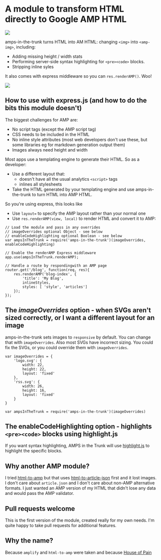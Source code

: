 # A module to transform HTML directly to Google AMP HTML

<img src="https://travis-ci.org/mikemaccana/amps-in-the-trunk.svg?branch=master"/>

amps-in-the-trunk turns HTML into AM HTML: changing `<img>` into `<amp-img>`, including:

 - Adding missing height / width stats
 - Performing server-side syntax highlighting for `<pre><code>` blocks.
 - Stripping inline syles

It also comes with express middleware so you can `res.renderAMP()`. Woo!

<img src="https://circleci.com/gh/mikemaccana/amps-in-the-trunk.svg?&style=shield&circle-token=8edd090fbaec0dd6d5d9345145f7c890b4bf56f0"/>

## How to use with express.js (and how to do the bits this module doesn't)

The biggest challenges for AMP are:

 - No script tags (except the AMP script tag)
 - CSS needs to be included in the HTML
 - No inline style attributes (most web developers don't use these, but some libraries eg for markdown generation output them)
 - Images always need height and width

Most apps use a templating engine to generate their HTML. So as a developer:

 - Use a different layout that:
	 - doesn't have all the usual analytics `<script>` tags
	 - inlines all stylesheets
 - Take the HTML generated by your templating engine and use amps-in-the-trunk to turn HTML into AMP HTML.

So you're using express, this looks like

 - Use `layout=` to specify the AMP layout rather than your normal one
 - Use `res.renderAMP(view, local)` to render HTML and convert it to AMP:

<!-- http://meta.stackexchange.com/questions/34292/code-blocks-after-a-list-but-not-within-a-list-in-markdown-is-it-possible -->

	// Load the module and pass in any overrides
	// imageOverrides optional Object - see below
	// enableCodeHighlighting optional Boolean - see below
	var ampsInTheTrunk = require('amps-in-the-trunk')(imageOverrides, enableCodeHighlighting)

	// Enable the renderAMP Express middleware
	app.use(ampsInTheTrunk.renderAMP);

	// Handle a route by respondingwith an AMP page
	router.get('/blog', function(req, res){
		res.renderAMP('blog-index', {
			'title': 'My Blog',
			inlineStyles,
			styles: [ 'style', 'articles']
		});
	});

## The *imageOverrides* option - when SVGs aren't sized correctly, or I want a different layout for an image

amps-in-the-trunk sets images to `responsive` by default. You can change that with `imageOverrides`. Also most SVGs have incorrect sizing. You could fix the SVGs, or you could override them with `imageOverrides`.

	var imageOverrides = {
		'logo.svg': {
			width: 22,
			height: 22,
			layout: 'fixed'
		},
		'rss.svg': {
			width: 26,
			height: 16,
			layout: 'fixed'
		}
	}

	var ampsInTheTrunk = require('amps-in-the-trunk')(imageOverrides)

## The enableCodeHighlighting option - highlights `<pre><code>` blocks using highlight.js

If you want syntax highlighting, AMPS in the Trunk will use [highlight.js](https://www.npmjs.com/package/highlight.js) to highlight the specific blocks.

## Why another AMP module?

I tried [html-to-amp](https://www.npmjs.com/package/html-to-amp) but that uses [html-to-article-json](https://www.npmjs.com/package/html-to-amp) first and it lost images. I don't care about `article.json` and I don't care about non-AMP alternative formats. I just wanted an AMP version of my HTML that didn't lose any data and would pass the AMP validator.

## Pull requests welcome

This is the first version of the module, created really for my own needs. I'm quite happy to take pull requests for additional features.

## Why the name?

Because `amplify` and `html-to-amp` were taken and because [House of Pain](https://www.youtube.com/watch?v=KZaz7OqyTHQ)
